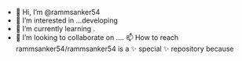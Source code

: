 - 👋 Hi, I’m @rammsanker54
- 👀 I’m interested in ...developing
- 🌱 I’m currently learning .
- 💞️ I’m looking to collaborate on ....
📫 How to reach
rammsanker54/rammsanker54 is a ✨ special ✨ repository because
